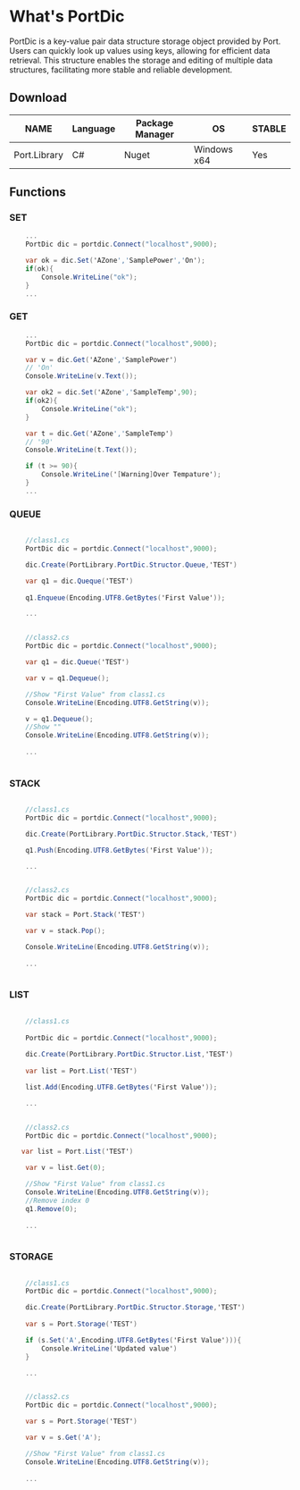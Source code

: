 # What's PortDic
PortDic is a key-value pair data structure storage object provided by Port. Users can quickly look up values using keys, allowing for efficient data retrieval. This structure enables the storage and editing of multiple data structures, facilitating more stable and reliable development.

## Download  
NAME | Language |Package Manager | OS | STABLE | 
------|--------|--------|--------|--------
Port.Library |  C# | Nuget |Windows x64 | Yes | 

## Functions 

### SET

```C#
    ...
    PortDic dic = portdic.Connect("localhost",9000); 

    var ok = dic.Set('AZone','SamplePower','On');
    if(ok){
        Console.WriteLine("ok");
    }
    ...
```
### GET

```C#
    ...
    PortDic dic = portdic.Connect("localhost",9000); 

    var v = dic.Get('AZone','SamplePower')
    // 'On'
    Console.WriteLine(v.Text());

    var ok2 = dic.Set('AZone','SampleTemp',90);
    if(ok2){
        Console.WriteLine("ok");
    }

    var t = dic.Get('AZone','SampleTemp')
    // '90'
    Console.WriteLine(t.Text());

    if (t >= 90){
        Console.WriteLine('[Warning]Over Tempature');
    }
    ...
```
### QUEUE


```C#

    //class1.cs
    PortDic dic = portdic.Connect("localhost",9000); 

    dic.Create(PortLibrary.PortDic.Structor.Queue,'TEST')

    var q1 = dic.Queque('TEST') 
    
    q1.Enqueue(Encoding.UTF8.GetBytes('First Value'));

    ...


    //class2.cs
    PortDic dic = portdic.Connect("localhost",9000); 

    var q1 = dic.Queue('TEST')

    var v = q1.Dequeue();

    //Show "First Value" from class1.cs 
    Console.WriteLine(Encoding.UTF8.GetString(v));

    v = q1.Dequeue();
    //Show ""
    Console.WriteLine(Encoding.UTF8.GetString(v));
    
    ...
    
```
### STACK

```C#

    //class1.cs
    PortDic dic = portdic.Connect("localhost",9000); 

    dic.Create(PortLibrary.PortDic.Structor.Stack,'TEST')

    q1.Push(Encoding.UTF8.GetBytes('First Value'));

    ...


    //class2.cs
    PortDic dic = portdic.Connect("localhost",9000); 

    var stack = Port.Stack('TEST')

    var v = stack.Pop();

    Console.WriteLine(Encoding.UTF8.GetString(v));
    
    ...
    
```
### LIST

```C#

    //class1.cs
    
    PortDic dic = portdic.Connect("localhost",9000); 
    
    dic.Create(PortLibrary.PortDic.Structor.List,'TEST')
    
    var list = Port.List('TEST')

    list.Add(Encoding.UTF8.GetBytes('First Value'));

    ...


    //class2.cs
    PortDic dic = portdic.Connect("localhost",9000); 

   var list = Port.List('TEST')

    var v = list.Get(0);

    //Show "First Value" from class1.cs 
    Console.WriteLine(Encoding.UTF8.GetString(v));
    //Remove index 0
    q1.Remove(0);
    
    ...
    
```
### STORAGE

```C#

    //class1.cs
    PortDic dic = portdic.Connect("localhost",9000); 

    dic.Create(PortLibrary.PortDic.Structor.Storage,'TEST')
    
    var s = Port.Storage('TEST')

    if (s.Set('A',Encoding.UTF8.GetBytes('First Value'))){
        Console.WriteLine('Updated value')
    }

    ...


    //class2.cs
    PortDic dic = portdic.Connect("localhost",9000); 

    var s = Port.Storage('TEST')

    var v = s.Get('A');

    //Show "First Value" from class1.cs 
    Console.WriteLine(Encoding.UTF8.GetString(v));
 
    ...
    
```

